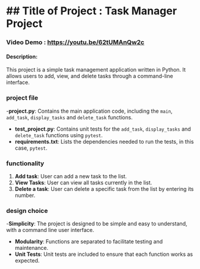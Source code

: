 # ## Title of Project : Task Manager Project
### Video Demo : https://youtu.be/62tUMAnQw2c
#### Description:
This project is a simple task management application written in Python. 
It allows users to add, view, and delete tasks through a command-line interface.
### project file

-**project.py**: Contains the main application code, including the `main`, `add_task`, `display_tasks` and `delete_task` functions.
- **test_project.py**: Contains unit tests for the `add_task`, `display_tasks` and `delete_task` functions using `pytest`.
- **requirements.txt**: Lists the dependencies needed to run the tests, in this case, `pytest`.

### functionality

1. **Add task**: User can add a new task to the list.
2. **View Tasks**: User can view all tasks currently in the list.
3. **Delete a task**: User can delete a specific task from the list by entering its number.

### design choice

-**Simplicity**: The project is designed to be simple and easy to understand, with a command line user interface.
- **Modularity**: Functions are separated to facilitate testing and maintenance.
- **Unit Tests**: Unit tests are included to ensure that each function works as expected.
